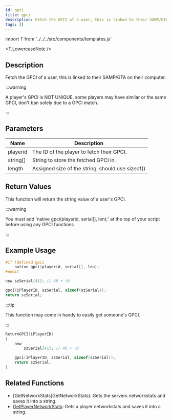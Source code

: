 ```yaml
---
id: gpci
title: gpci
description: Fetch the GPCI of a user, this is linked to their SAMP/GTA on their computer.
tags: []
---
```


import T from '../../../src/components/templates.js'

<T.LowercaseNote />

## Description

Fetch the GPCI of a user, this is linked to their SAMP/GTA on their computer.

:::warning

A player's GPCI is NOT UNIQUE, some players may have similar or the same GPCI, don't ban solely due to a GPCI match.

:::

## Parameters

| Name     | Description                                      |
| -------- | ------------------------------------------------ |
| playerid | The ID of the player to fetch their GPCI.        |
| string[] | String to store the fetched GPCI in.             |
| length   | Assigned size of the string, should use sizeof() |

## Return Values

This function will return the string value of a user's GPCI.

:::warning

You must add 'native gpci(playerid, serial[], len);' at the top of your script before using any GPCI functions

:::

## Example Usage

```c
#if !defined gpci
    native gpci(playerid, serial[], len);
#endif

new szSerial[41]; // 40 + \0

gpci(iPlayerID, szSerial, sizeof(szSerial));
return szSerial;
```

:::tip

This function may come in handy to easily get someone's GPCI.

:::

```c
ReturnGPCI(iPlayerID)
{
    new
        szSerial[41]; // 40 + \0

    gpci(iPlayerID, szSerial, sizeof(szSerial));
    return szSerial;
}
```

## Related Functions

- [GetNetworkStats]GetNetworkStats): Gets the servers networkstats and saves it into a string.
- [GetPlayerNetworkStats](GetPlayerNetworkStats): Gets a player networkstats and saves it into a string.
